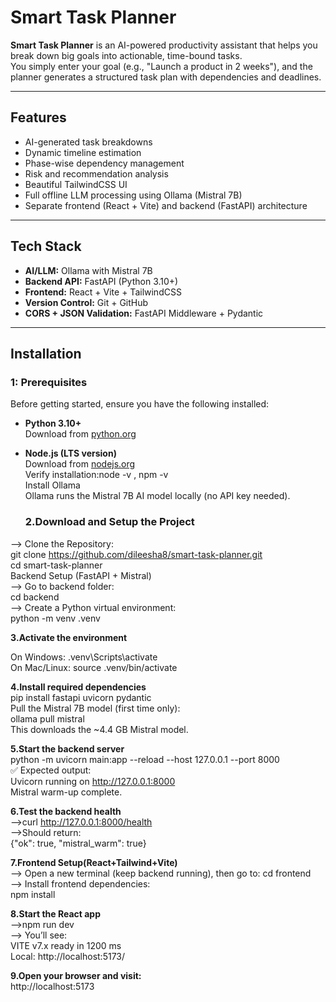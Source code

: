 # Smart Task Planner

**Smart Task Planner** is an AI-powered productivity assistant that helps you break down big goals into actionable, time-bound tasks.  
You simply enter your goal (e.g., "Launch a product in 2 weeks"), and the planner generates a structured task plan with dependencies and deadlines.

---

## Features

- AI-generated task breakdowns  
- Dynamic timeline estimation  
- Phase-wise dependency management  
- Risk and recommendation analysis  
- Beautiful TailwindCSS UI  
- Full offline LLM processing using Ollama (Mistral 7B)  
- Separate frontend (React + Vite) and backend (FastAPI) architecture  

---

## Tech Stack

- **AI/LLM:** Ollama with Mistral 7B  
- **Backend API:** FastAPI (Python 3.10+)  
- **Frontend:** React + Vite + TailwindCSS  
- **Version Control:** Git + GitHub  
- **CORS + JSON Validation:** FastAPI Middleware + Pydantic  

---

## Installation

### 1: Prerequisites

Before getting started, ensure you have the following installed:

- **Python 3.10+**  
  Download from [python.org](https://www.python.org/downloads/)
  
- **Node.js (LTS version)**  
  Download from [nodejs.org](https://nodejs.org/)  
  Verify installation:node -v , npm -v <br>
  Install Ollama<br>
  Ollama runs the Mistral 7B AI model locally (no API key needed).<br>

  ### 2.Download and Setup the Project <br>
 --> Clone the Repository:<br>
      git clone https://github.com/dileesha8/smart-task-planner.git<br>
      cd smart-task-planner<br>
      Backend Setup (FastAPI + Mistral)<br>
--> Go to backend folder:<br>
     cd backend<br>
--> Create a Python virtual environment:<br>
     python -m venv .venv<br>

  **3️.Activate the environment**<br>

On Windows: .venv\Scripts\activate<br>
On Mac/Linux: source .venv/bin/activate<br>

  **4️.Install required dependencies**<br>
pip install fastapi uvicorn pydantic<br>
Pull the Mistral 7B model (first time only):<br>
ollama pull mistral<br>
This downloads the ~4.4 GB Mistral model.<br>

 **5.Start the backend server**<br>
python -m uvicorn main:app --reload --host 127.0.0.1 --port 8000<br>
✅ Expected output:<br>
Uvicorn running on http://127.0.0.1:8000<br>
Mistral warm-up complete.<br>

**6.Test the backend health**<br>
-->curl http://127.0.0.1:8000/health<br>
-->Should return:<br>
    {"ok": true, "mistral_warm": true}<br>
    
**7.Frontend Setup(React+Tailwind+Vite)** <br>
--> Open a new terminal (keep backend running), then go to: cd frontend<br>
--> Install frontend dependencies:<br>
    npm install<br>
    
**8.Start the React app**<br>
-->npm run dev<br>
--> You’ll see:<br>
   VITE v7.x  ready in 1200 ms<br>
   Local: http://localhost:5173/<br>
   
**9.Open your browser and visit:** <br>
    http://localhost:5173<br>



